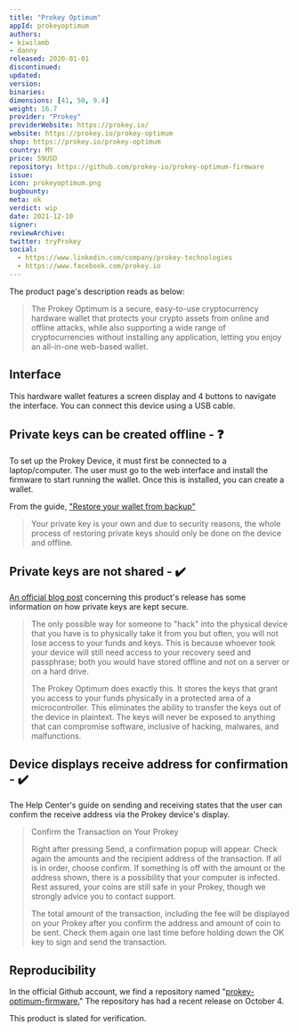 ```yaml
---
title: "Prokey Optimum"
appId: prokeyoptimum
authors:
- kiwilamb
- danny
released: 2020-01-01
discontinued: 
updated: 
version: 
binaries: 
dimensions: [41, 50, 9.4]
weight: 16.7
provider: "Prokey"
providerWebsite: https://prokey.io/
website: https://prokey.io/prokey-optimum
shop: https://prokey.io/prokey-optimum
country: MY
price: 59USD
repository: https://github.com/prokey-io/prokey-optimum-firmware
issue: 
icon: prokeyoptimum.png
bugbounty: 
meta: ok
verdict: wip
date: 2021-12-10
signer: 
reviewArchive: 
twitter: tryProkey
social: 
  - https://www.linkedin.com/company/prokey-technologies
  - https://www.facebook.com/prokey.io
---
```


The product page's description reads as below:

> The Prokey Optimum is a secure, easy-to-use cryptocurrency hardware wallet that protects your crypto assets from online and offline attacks, while also supporting a wide range of cryptocurrencies without installing any application, letting you enjoy an all-in-one web-based wallet.

## Interface

This hardware wallet features a screen display and 4 buttons to navigate the interface. You can connect this device using a USB cable.


## Private keys can be created offline - ❓

To set up the Prokey Device, it must first be connected to a laptop/computer. The user must go to the web interface and install the firmware to start running the wallet. Once this is installed, you can create a wallet.

From the guide, ["Restore your wallet from backup"](https://prokey.io/restore-wallet)

>  Your private key is your own and due to security reasons, the whole process of restoring private keys should only be done on the device and offline.

## Private keys are not shared - ✔️

[An official blog post](https://prokey.io/blog/official-launching-of-the-prokey-optimum) concerning this product's release has some information on how private keys are kept secure. 

> The only possible way for someone to "hack" into the physical device that you have is to physically take it from you but often, you will not lose access to your funds and keys. This is because whoever took your device will still need access to your recovery seed and passphrase; both you would have stored offline and not on a server or on a hard drive.
>
> The Prokey Optimum does exactly this. It stores the keys that grant you access to your funds physically in a protected area of a microcontroller. This eliminates the ability to transfer the keys out of the device in plaintext. The keys will never be exposed to anything that can compromise software, inclusive of hacking, malwares, and malfunctions.

## Device displays receive address for confirmation - ✔️

The Help Center's guide on sending and receiving states that the user can confirm the receive address via the Prokey device's display.

> Confirm the Transaction on Your Prokey
>
> Right after pressing Send, a confirmation popup will appear. Check again the amounts and the recipient address of the transaction. If all is in order, choose confirm. If something is off with the amount or the address shown, there is a possibility that your computer is infected. Rest assured, your coins are still safe in your Prokey, though we strongly advice you to contact support.
>
> The total amount of the transaction, including the fee will be displayed on your Prokey after you confirm the address and amount of coin to be sent. Check them again one last time before holding down the OK key to sign and send the transaction.


## Reproducibility

In the official Github account, we find a repository named "[prokey-optimum-firmware.](https://github.com/prokey-io/prokey-optimum-firmware)" The repository has had a recent release on October 4.

This product is slated for verification.